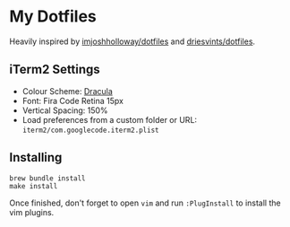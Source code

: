 # My Dotfiles
Heavily inspired by [imjoshholloway/dotfiles](https://github.com/imjoshholloway/dotfiles) and [driesvints/dotfiles](https://github.com/driesvints/dotfiles).

## iTerm2 Settings
- Colour Scheme: [Dracula](https://draculatheme.com/iterm/)
- Font: Fira Code Retina 15px
- Vertical Spacing: 150%
- Load preferences from a custom folder or URL: ```iterm2/com.googlecode.iterm2.plist```

## Installing
```
brew bundle install
make install
```

Once finished, don't forget to open ```vim``` and run ```:PlugInstall``` to install the vim plugins.
